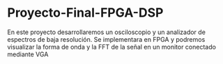 # Proyecto-Final-FPGA-DSP

En este proyecto desarrollaremos un osciloscopio y un analizador de espectros de baja resolución. Se implementara en FPGA y podremos visualizar la forma de onda y la FFT de la señal en un monitor conectado mediante VGA
